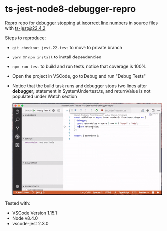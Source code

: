 # ts-jest-node8-debugger-repro

Repro repo for [debugger stopping at incorrect line numbers](https://github.com/kulshekhar/ts-jest/issues/484) in source files with [ts-jest@22.4.2](https://github.com/kulshekhar/ts-jest/tree/v22.4.2)

Steps to reproduce:

* `git checkout jest-22-test` to move to private branch
* `yarn` or `npm install` to install dependencies
* `npm run test` to build and run tests, notice that coverage is 100%
* Open the project in VSCode, go to Debug and run "Debug Tests"
* Notice that the build task runs and debugger stops two lines after **debugger;** statement in SystemUndertest.ts, and returnValue is not populated under Watch section

  ![Screen recording](./screenRecording.gif)

Tested with:

* VSCode Version 1.15.1
* Node v8.4.0
* vscode-jest 2.3.0
